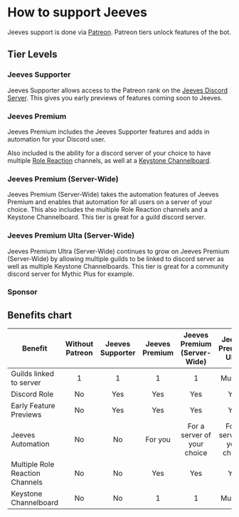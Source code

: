 # How to support Jeeves

Jeeves support is done via [Patreon](https://www.patreon.com/JeevesBot). Patreon tiers unlock features of the bot.

## Tier Levels

### Jeeves Supporter

Jeeves Supporter allows access to the Patreon rank on the [Jeeves Discord Server](https://www.jeeves.bot/discord). This gives you early previews of features coming soon to Jeeves.
### Jeeves Premium

Jeeves Premium includes the Jeeves Supporter features and adds in automation for your Discord user.

Also included is the ability for a discord server of your choice to have multiple [Role Reaction](../commands/admin/rolereaction.md) channels, as well at a [Keystone Channelboard](Setting-Up-A-Board.md).
### Jeeves Premium (Server-Wide)

Jeeves Premium (Server-Wide) takes the automation features of Jeeves Premium and enables that automation for all users on a server of your choice. This also includes the multiple Role Reaction channels and a Keystone Channelboard. This tier is great for a guild discord server.
### Jeeves Premium Ulta (Server-Wide)

Jeeves Premium Ultra (Server-Wide) continues to grow on Jeeves Premium (Server-Wide) by allowing multiple guilds to be linked to discord server as well as multiple Keystone Channelboards. This tier is great for a community discord server for Mythic Plus for example.
### Sponsor
 


## Benefits chart

 |Benefit|Without Patreon|Jeeves Supporter|Jeeves Premium|Jeeves Premium (Server-Wide)|Jeeves Premium Ultra|Sponsor|
 |----------------|:--------------:|:--------------:|:--------------:|:--------------:|:--------------:|:--------------:|
|Guilds linked to server|1|1|1|1|Multiple||
|Discord Role|No|Yes|Yes|Yes|Yes||
|Early Feature Previews|No|Yes|Yes|Yes|Yes||
|Jeeves Automation|No|No|For you|For a server of your choice|For a server of your choice||
|Multiple Role Reaction Channels|No|No|Yes|Yes|Yes||
|Keystone Channelboard|No|No|1|1|Multiple||

